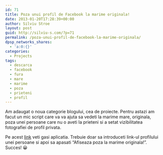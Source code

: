 ```yaml
---
id: 71
title: Poza unui profil de Facebook la marime originala!
date: 2013-01-20T17:28:39+00:00
author: Silviu Stroe
layout: post
guid: http://silviu-s.com/?p=71
permalink: /poza-unui-profil-de-facebook-la-marime-originala/
dpsp_networks_shares:
  - 'a:0:{}'
categories:
  - Projects
tags:
  - descarca
  - facebook
  - fura
  - mare
  - marime
  - poza
  - prieteni
  - profil
---
```

Am adaugat o noua categorie blogului, cea de proiecte. Pentru astazi am facut un mic script care va va ajuta sa vedeti la marime mare, originala, poza unei persoane care nu o aveti la prieteni si a setat vizibilitatea fotografiei de profil privata.

Pe acest <a href="http://silviu-s.com/proiecte/facebook-profile" target="_blank">link</a> veti gasi aplicatia. Trebuie doar sa introduceti link-ul profilului unei persoane si apoi sa apasati “Afiseaza poza la marime originala!”. Succes! 😀
